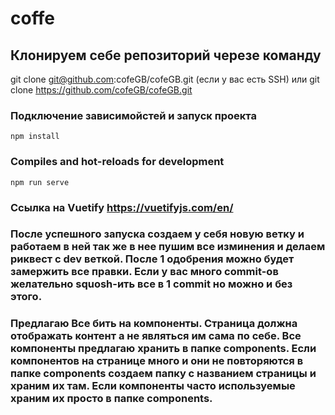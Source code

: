 # coffe

## Клонируем себе репозиторий черезе команду 

git clone git@github.com:cofeGB/cofeGB.git (если у вас есть SSH)
или 
git clone https://github.com/cofeGB/cofeGB.git

### Подключение зависимойстей и запуск проекта
```
npm install
```

### Compiles and hot-reloads for development
```
npm run serve
```

### Ссылка на Vuetify https://vuetifyjs.com/en/

### После успешного запуска создаем у себя новую ветку и работаем в ней так же в нее пушим все изминения и делаем риквест с dev веткой. После 1 одобрения можно будет замержить все правки. Если у вас много commit-ов желательно squosh-ить все в 1 commit но можно и без этого. 
### Предлагаю Все бить на компоненты. Страница должна отображать контент а не являться им сама по себе. Все компоненты предлагаю хранить в папке components. Если компонентов на странице много и они не повторяются в папке components создаем папку с названием страницы и храним их там. Если компоненты часто используемые храним их просто в папке components.
